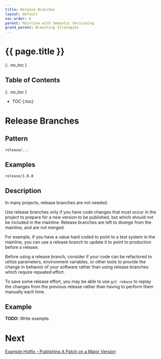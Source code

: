 ```yaml
---
title: Release Branches
layout: default
nav_order: 6
parent: Mainline with Semantic Versioning
grand_parent: Branching Strategies
---
```

# {{ page.title }}
{: .no_toc }

## Table of Contents
{: .no_toc }

- TOC
{:toc}

# Release Branches

## Pattern
`release/...`

## Examples
`release/1.0.0`

## Description

In many projects, release branches are not needed.

Use release branches only if you have code changes that must occur in the project to prepare for a new version to be published, but which should not be included in the mainline.
Release branches are left to diverge from the mainline, and are not merged.

For example, if you have a value hard coded to point to a test system in the mainline, you can use a release branch to update it to point to production before a release.

Before using a release branch, consider if your code can be refactored to utilize parameters, environment variables, or other tools to provide the change in behavior of your software rather than using release branches which require repeated effort.

To save some release effort, you may be able to use `git rebase` to replay the changes from the previous release rather than having to perform them manually each time.


## Example

__TODO:__ Write example. 

# Next

[Example Hotfix - Publishing A Patch on a Major Version](./Example-Hotfix-Publishing-A-Patch-on-a-Major-Version.html)
